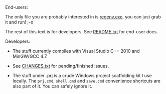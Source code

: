 End-users:

The only file you are probably interested in is [regenv.exe](https://github.com/lunakid/regenv-win32/raw/master/test/vc/regenv.exe),
you can just grab it and run! ;-o

The rest of this text is for developers. See [README.txt](README.txt) for end-user docs.


Developers:

* The stuff currently compiles with Visual Studio C++ 2010 and MinGW/GCC 4.7.

* See [CHANGES.txt](CHANGES.txt) for pending/finished issues.

* The stuff under .prj is a crude Windows project scaffolding kit I use locally.
  The `prj.cmd`, `shell.cmd` and `save.cmd` convenience shortcuts are also part of it.
  You can safely ignore it.
